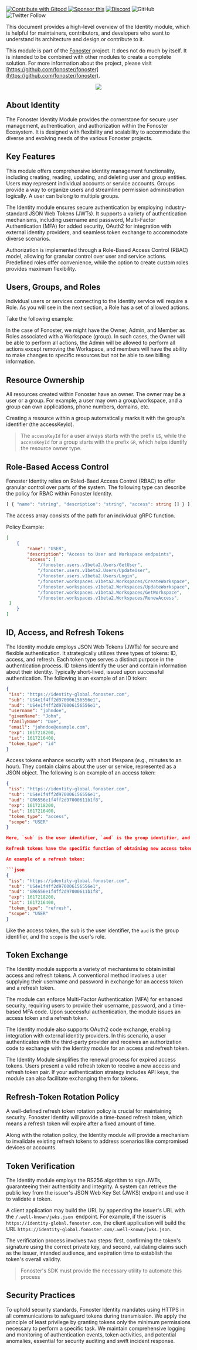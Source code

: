 <a href="https://gitpod.io/#https://github.com/fonoster/fonoster"> <img src="https://img.shields.io/badge/Contribute%20with-Gitpod-908a85?logo=gitpod" alt="Contribute with Gitpod" />
</a> [![Sponsor this](https://img.shields.io/static/v1?label=Sponsor&message=%E2%9D%A4&logo=GitHub&link=https://github.com/sponsors/fonoster)](https://github.com/sponsors/fonoster) [![Discord](https://img.shields.io/discord/1016419835455996076?color=5865F2&label=Discord&logo=discord&logoColor=white)](https://discord.gg/4QWgSz4hTC) ![GitHub](https://img.shields.io/github/license/fonoster/fonoster?color=%2347b96d) ![Twitter Follow](https://img.shields.io/twitter/follow/fonoster?style=social)

This document provides a high-level overview of the Identity module, which is helpful for maintainers, contributors, and developers who want to understand its architecture and design or contribute to it.

This module is part of the [Fonoster](https://fonoster.com) project. It does not do much by itself. It is intended to be combined with other modules to create a complete solution. For more information about the project, please visit [https://github.com/fonoster/fonoster](https://github.com/fonoster/fonoster).

<div align="center">
  <p align="center">
    <img src="https://raw.githubusercontent.com/fonoster/fonoster/0.6/assets/identity.png" />
  </p>
</div>

## About Identity

The Fonoster Identity Module provides the cornerstone for secure user management, authentication, and authorization within the Fonoster Ecosystem. It is designed with flexibility and scalability to accommodate the diverse and evolving needs of the various Fonoster projects.

## Key Features

This module offers comprehensive identity management functionality, including creating, reading, updating, and deleting user and group entities. Users may represent individual accounts or service accounts. Groups provide a way to organize users and streamline permission administration logically. A user can belong to multiple groups.

The Identity module ensures secure authentication by employing industry-standard JSON Web Tokens (JWTs). It supports a variety of authentication mechanisms, including username and password, Multi-Factor Authentication (MFA) for added security, OAuth2 for integration with external identity providers, and seamless token exchange to accommodate diverse scenarios.

Authorization is implemented through a Role-Based Access Control (RBAC) model, allowing for granular control over user and service actions. Predefined roles offer convenience, while the option to create custom roles provides maximum flexibility.

## Users, Groups, and Roles

Individual users or services connecting to the Identity service will require a Role. As you will see in the next section, a Role has a set of allowed actions.

Take the following example:

In the case of Fonoster, we might have the Owner, Admin, and Member as Roles associated with a Workspace (group). In such cases, the Owner will be able to perform all actions, the Admin will be allowed to perform all actions except removing the Workspace, and members will have the ability to make changes to specific resources but not be able to see billing information.

## Resource Ownership

All resources created within Fonoster have an owner. The owner may be a user or a group. For example, a user may own a group/workspace, and a group can own applications, phone numbers, domains, etc.

Creating a resource within a group automatically marks it with the group's identifier (the accessKeyId). 

> The `accessKeyId` for a user always starts with the prefix `US`, while the `accessKeyId` for a group starts with the prefix `GR`, which helps identify the resource owner type.

## Role-Based Access Control 

Fonoster Identity relies on Roled-Baed Access Control (RBAC) to offer granular control over parts of the system. The following type can describe the policy for RBAC within Fonoster Identity.

```typescript
[ { "name": "string", "description": "string", "access": string [] } ]
```

The access array consists of the path for an individual gRPC function.

Policy Example:

```json
[
 	{
 		"name": "USER",
 		"description": "Access to User and Workspace endpoints",
 		"access": [
			"/fonoster.users.v1beta2.Users/GetUser",
			"/fonoster.users.v1beta2.Users/UpdateUser",
			"/fonoster.users.v1beta2.Users/Login",
			"/fonoster.workspaces.v1beta2.Workspaces/CreateWorkspace",
			"/fonoster.workspaces.v1beta2.Workspaces/UpdateWorkspace",
			"/fonoster.workspaces.v1beta2.Workspaces/GetWorkspace",
			"/fonoster.workspaces.v1beta2.Workspaces/RenewAccess",
 ]
	}
]
```

## ID, Access, and Refresh Tokens

The Identity module employs JSON Web Tokens (JWTs) for secure and flexible authentication. It strategically utilizes three types of tokens: ID, access, and refresh. Each token type serves a distinct purpose in the authentication process.
ID tokens identify the user and contain information about their identity. Typically short-lived, issued upon successful authentication. The following is an example of an ID token:

```json
{
 "iss": "https://identity-global.fonoster.com",
 "sub": "US4e1f4ff2d970006156556e1",
 "aud": "US4e1f4ff2d970006156556e1",
 "username": "johndoe",
 "givenName": "John",
 "familyName": "Doe",
 "email": "johndoe@example.com",
 "exp": 1617218200,
 "iat": 1617216400,
 "token_type": "id"
}
```

Access tokens enhance security with short lifespans (e.g., minutes to an hour). They contain claims about the user or service, represented as a JSON object. The following is an example of an access token:

```json
{
 "iss": "https://identity-global.fonoster.com",
 "sub": "US4e1f4ff2d970006156556e1",
 "aud": "GR6556e1f4ff2d97000611b1f8",
 "exp": 1617218200,
 "iat": 1617216400,
 "token_type": "access",
 "scope": "USER"
}

Here, `sub` is the user identifier, `aud` is the group identifier, and `scope` is the user's role.

Refresh tokens have the specific function of obtaining new access tokens upon expiry. They possess longer lifespans than access tokens, potentially spanning days, weeks, or months, minimizing the frequency with which users need to re-enter their credentials. Due to their extended validity, refresh tokens warrant secure storage and careful management.

An example of a refresh token:

```json
{
 "iss": "https://identity-global.fonoster.com",
 "sub": "US4e1f4ff2d970006156556e1",
 "aud": "GR6556e1f4ff2d97000611b1f8",
 "exp": 1617218200,
 "iat": 1617216400,
 "token_type": "refresh",
 "scope": "USER"
}
```

Like the access token, the sub is the user identifier, the `aud` is the group identifier, and the `scope` is the user's role.

## Token Exchange

The Identity module supports a variety of mechanisms to obtain initial access and refresh tokens. A conventional method involves a user supplying their username and password in exchange for an access token and a refresh token. 

The module can enforce Multi-Factor Authentication (MFA) for enhanced security, requiring users to provide their username, password, and a time-based MFA code. Upon successful authentication, the module issues an access token and a refresh token.

The Identity module also supports OAuth2 code exchange, enabling integration with external identity providers. In this scenario, a user authenticates with the third-party provider and receives an authorization code to exchange with the Identity module for an access and refresh token.

The Identity Module simplifies the renewal process for expired access tokens. Users present a valid refresh token to receive a new access and refresh token pair. If your authentication strategy includes API keys, the module can also facilitate exchanging them for tokens.

## Refresh-Token Rotation Policy

A well-defined refresh token rotation policy is crucial for maintaining security. Fonoster Identity will provide a time-based refresh token, which means a refresh token will expire after a fixed amount of time.

Along with the rotation policy, the Identity module will provide a mechanism to invalidate existing refresh tokens to address scenarios like compromised devices or accounts.

## Token Verification

The Identity module employs the RS256 algorithm to sign JWTs, guaranteeing their authenticity and integrity. A system can retrieve the public key from the issuer's JSON Web Key Set (JWKS) endpoint and use it to validate a token.

A client application may build the URL by appending the issuer's URL with the `/.well-known/jwks.json `endpoint. For example, if the issuer is `https://identity-global.fonoster.com`, the client application will build the URL `https://identity-global.fonoster.com/.well-known/jwks.json`.

The verification process involves two steps: first, confirming the token's signature using the correct private key, and second, validating claims such as the issuer, intended audience, and expiration time to establish the token's overall validity.

> Fonoster's SDK must provide the necessary utility to automate this process

## Security Practices

To uphold security standards, Fonoster Identity mandates using HTTPS in all communications to safeguard tokens during transmission. We apply the principle of least privilege by granting tokens only the minimum permissions necessary to perform a specific task. We maintain comprehensive logging and monitoring of authentication events, token activities, and potential anomalies, essential for security auditing and swift incident response.
